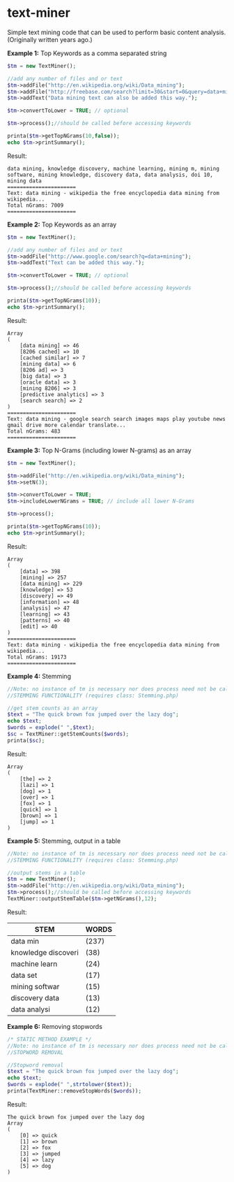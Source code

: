 text-miner
==========

Simple text mining code that can be used to perform basic content analysis. (Originally written years ago.)


**Example 1:** Top Keywords as a comma separated string
```php
$tm = new TextMiner();

//add any number of files and or text
$tm->addFile("http://en.wikipedia.org/wiki/Data_mining");
$tm->addFile("http://freebase.com/search?limit=30&start=0&query=data+mining");
$tm->addText("Data mining text can also be added this way.");

$tm->convertToLower = TRUE; // optional

$tm->process();//should be called before accessing keywords

printa($tm->getTopNGrams(10,false));
echo $tm->printSummary();
```
Result:
```
data mining, knowledge discovery, machine learning, mining m, mining software, mining knowledge, discovery data, data analysis, doi 10, mining data
======================
Text: data mining - wikipedia the free encyclopedia data mining from wikipedia...
Total nGrams: 7009
======================
```


**Example 2:** Top Keywords as an array
```php
$tm = new TextMiner();

//add any number of files and or text
$tm->addFile("http://www.google.com/search?q=data+mining");
$tm->addText("Text can be added this way.");

$tm->convertToLower = TRUE; // optional

$tm->process();//should be called before accessing keywords

printa($tm->getTopNGrams(10));
echo $tm->printSummary();
```
Result:
```
Array
(
    [data mining] => 46
    [8206 cached] => 10
    [cached similar] => 7
    [mining data] => 6
    [8206 ad] => 3
    [big data] => 3
    [oracle data] => 3
    [mining 8206] => 3
    [predictive analytics] => 3
    [search search] => 2
)
======================
Text: data mining - google search search images maps play youtube news gmail drive more calendar translate...
Total nGrams: 483
======================
```


**Example 3:** Top N-Grams (including lower N-grams) as an array
```php
$tm = new TextMiner();

$tm->addFile("http://en.wikipedia.org/wiki/Data_mining");
$tm->setN(3);

$tm->convertToLower = TRUE;
$tm->includeLowerNGrams = TRUE; // include all lower N-Grams

$tm->process();

printa($tm->getTopNGrams(10));
echo $tm->printSummary();
```
Result:
```
Array
(
    [data] => 398
    [mining] => 257
    [data mining] => 229
    [knowledge] => 53
    [discovery] => 49
    [information] => 48
    [analysis] => 47
    [learning] => 43
    [patterns] => 40
    [edit] => 40
)
======================
Text: data mining - wikipedia the free encyclopedia data mining from wikipedia...
Total nGrams: 19173
======================
```


**Example 4:** Stemming
```php
//Note: no instance of tm is necessary nor does process need not be called 
//STEMMING FUNCTIONALITY (requires class: Stemming.php)

//get stem counts as an array
$text = "The quick brown fox jumped over the lazy dog";
echo $text;
$words = explode(" ",$text);
$sc = TextMiner::getStemCounts($words);
printa($sc);
```
Result:
```
Array
(
    [the] => 2
    [lazi] => 1
    [dog] => 1
    [over] => 1
    [fox] => 1
    [quick] => 1
    [brown] => 1
    [jump] => 1
)
```


**Example 5:** Stemming, output in a table
```php
//Note: no instance of tm is necessary nor does process need not be called
//STEMMING FUNCTIONALITY (requires class: Stemming.php)

//output stems in a table
$tm = new TextMiner();
$tm->addFile("http://en.wikipedia.org/wiki/Data_mining");
$tm->process();//should be called before accessing keywords
TextMiner::outputStemTable($tm->getNGrams(),12);
```
Result:

STEM | WORDS
-----|--------
data min | (237)	
knowledge discoveri	| (38)	
machine learn	| (24)	
data set	| (17)	
mining softwar	| (15)	
discovery data	| (13)	
data analysi	| (12)



**Example 6:** Removing stopwords
```php
/* STATIC METHOD EXAMPLE */
//Note: no instance of tm is necessary nor does process need not be called 
//STOPWORD REMOVAL

//Stopword removal
$text = "The quick brown fox jumped over the lazy dog";
echo $text;
$words = explode(" ",strtolower($text));
printa(TextMiner::removeStopWords($words));
```
Result:
```
The quick brown fox jumped over the lazy dog
Array
(
    [0] => quick
    [1] => brown
    [2] => fox
    [3] => jumped
    [4] => lazy
    [5] => dog
)
```
